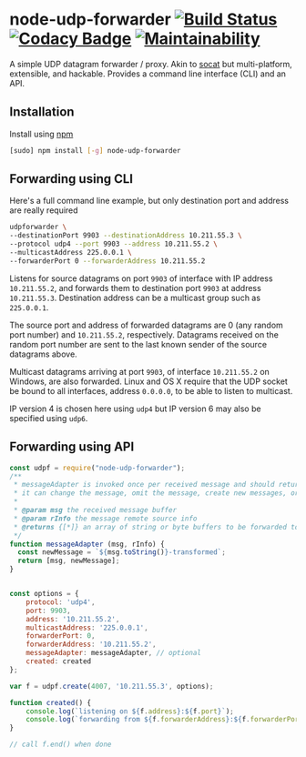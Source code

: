 # node-udp-forwarder [![Build Status](https://semaphoreci.com/api/v1/tewarid/node-udp-forwarder/branches/master/badge.svg)](https://semaphoreci.com/tewarid/node-udp-forwarder) [![Codacy Badge](https://api.codacy.com/project/badge/Grade/e9d12b56dd6649e1ab966be1198a0ec9)](https://www.codacy.com/app/tewarid/node-udp-forwarder?utm_source=github.com&amp;utm_medium=referral&amp;utm_content=tewarid/node-udp-forwarder&amp;utm_campaign=Badge_Grade) [![Maintainability](https://api.codeclimate.com/v1/badges/e059350e706ac9f80440/maintainability)](https://codeclimate.com/github/tewarid/node-udp-forwarder/maintainability)

A simple UDP datagram forwarder / proxy. Akin to [socat](http://www.dest-unreach.org/socat/doc/socat-multicast.html) but multi-platform, extensible, and hackable. Provides a command line interface (CLI) and an API.

## Installation

Install using [npm](https://www.npmjs.com/package/node-udp-forwarder)

```bash
[sudo] npm install [-g] node-udp-forwarder
```

## Forwarding using CLI

Here's a full command line example, but only destination port and address are really required
```bash
udpforwarder \
--destinationPort 9903 --destinationAddress 10.211.55.3 \
--protocol udp4 --port 9903 --address 10.211.55.2 \
--multicastAddress 225.0.0.1 \
--forwarderPort 0 --forwarderAddress 10.211.55.2
```

Listens for source datagrams on port `9903` of interface with IP address `10.211.55.2`, and forwards them to destination port `9903` at address `10.211.55.3`. Destination address can be a multicast group such as `225.0.0.1`.

The source port and address of forwarded datagrams are 0 (any random port number) and `10.211.55.2`, respectively. Datagrams received on the random port number are sent to the last known sender of the source datagrams above.

Multicast datagrams arriving at port `9903`, of interface `10.211.55.2` on Windows, are also forwarded. Linux and OS X require that the UDP socket be bound to all interfaces, address `0.0.0.0`, to be able to listen to multicast.

IP version 4 is chosen here using `udp4` but IP version 6 may also be specified using `udp6`.

## Forwarding using API

```javascript
const udpf = require("node-udp-forwarder");
/**
 * messageAdapter is invoked once per received message and should return an array of transformed messages.
 * it can change the message, omit the message, create new messages, or any combination thereof
 *
 * @param msg the received message buffer
 * @param rInfo the message remote source info 
 * @returns {[*]} an array of string or byte buffers to be forwarded to the destination
 */
function messageAdapter (msg, rInfo) {
  const newMessage = `${msg.toString()}-transformed`;
  return [msg, newMessage];
}


const options = {
    protocol: 'udp4',
    port: 9903,
    address: '10.211.55.2',
    multicastAddress: '225.0.0.1',
    forwarderPort: 0,
    forwarderAddress: '10.211.55.2',
    messageAdapter: messageAdapter, // optional
    created: created
};

var f = udpf.create(4007, '10.211.55.3', options);

function created() {
    console.log(`listening on ${f.address}:${f.port}`);
    console.log(`forwarding from ${f.forwarderAddress}:${f.forwarderPort}`);
}

// call f.end() when done
```

